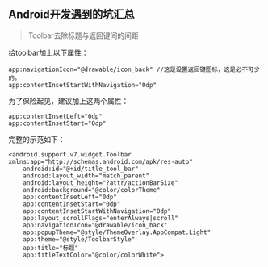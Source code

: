 ## Android开发遇到的坑汇总

> Toolbar去除标题与返回键间的间距

给toolbar加上以下属性：

    app:navigationIcon="@drawable/icon_back" //这是设置返回键图标，这是必不可少的。 
    app:contentInsetStartWithNavigation="0dp"


为了保险起见，建议加上这两个属性：

    app:contentInsetLeft="0dp"
    app:contentInsetStart="0dp"

完整的示范如下：

	<android.support.v7.widget.Toolbar xmlns:app="http://schemas.android.com/apk/res-auto" 
		android:id="@+id/title_tool_bar" 
		android:layout_width="match_parent" 
		android:layout_height="?attr/actionBarSize" 
		android:background="@color/colorTheme" 
		app:contentInsetLeft="0dp" 
		app:contentInsetStart="0dp" 
		app:contentInsetStartWithNavigation="0dp" 
		app:layout_scrollFlags="enterAlways|scroll" 
		app:navigationIcon="@drawable/icon_back" 
		app:popupTheme="@style/ThemeOverlay.AppCompat.Light" 
		app:theme="@style/ToolbarStyle" 
		app:title="标题" 
		app:titleTextColor="@color/colorWhite">
